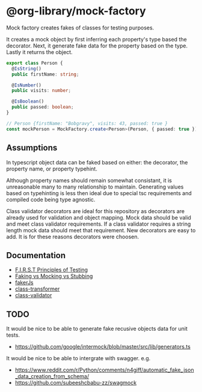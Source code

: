# @org-library/mock-factory

Mock factory creates fakes of classes for testing purposes.

It creates a mock object by first inferring each property's type based the
decorator. Next, it generate fake data for the property based on the type.
Lastly it returns the object.

```typescript
export class Person {
  @IsString()
  public firstName: string;

  @IsNumber()
  public visits: number;

  @IsBoolean()
  public passed: boolean;
}

// Person {firstName: "Bobgravy", visits: 43, passed: true }
const mockPerson = MockFactory.create<Person>(Person, { passed: true });
```

## Assumptions

In typescript object data can be faked based on either: the decorator, the
property name, or property typehint.

Although property names should remain somewhat consistant, it is unreasonable
many to many relationship to maintain. Generating values based on typehinting is
less then ideal due to special tsc requirements and compiled code being type
agnostic.

Class validator decorators are ideal for this repository as decorators are
already used for validation and object mapping. Mock data should be valid and
meet class validator requirements. If a class validator requires a string length
mock data should meet that requirement. New decorators are easy to add. It is
for these reasons decorators were choosen.

## Documentation

- [F.I.R.S.T Principles of Testing](https://medium.com/@tasdikrahman/f-i-r-s-t-principles-of-testing-1a497acda8d6>6)
- [Faking vs Mocking vs Stubbing](https://www.educative.io/answers/what-is-faking-vs-mocking-vs-stubbinghttps://www.educative.io/answers/what-is-faking-vs-mocking-vs-stubbing)
- [fakerJs](https://fakerjs.dev/api/date.html#date)
- [class-transformer](https://github.com/typestack/class-transformer/tree/master)
- [class-validator](https://github.com/typestack/class-validator)

## TODO

It would be nice to be able to generate fake recusive objects data for unit
tests.

- <https://github.com/google/intermock/blob/master/src/lib/generators.ts>

It would be nice to be able to intergrate with swagger. e.g.

- <https://www.reddit.com/r/Python/comments/n4giff/automatic_fake_json_data_creation_from_schema/>
- <https://github.com/subeeshcbabu-zz/swagmock>
